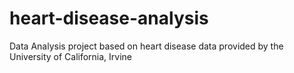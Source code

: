 # heart-disease-analysis
Data Analysis project based on heart disease data provided by the University of California, Irvine
